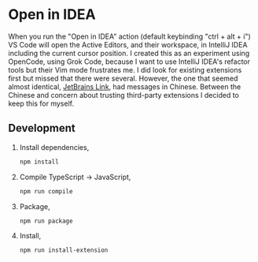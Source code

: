 # Open in IDEA

When you run the "Open in IDEA" action (default keybinding "ctrl + alt + i") VS Code will open the Active Editors, and their workspace, in IntelliJ IDEA including the current cursor position.
I created this as an experiment using OpenCode, using Grok Code, because I want to use IntelliJ IDEA's refactor tools but their Vim mode frustrates me.
I did look for existing extensions first but missed that there were several.
However, the one that seemed almost identical, [JetBrains Link](https://marketplace.visualstudio.com/items?itemName=fr000g.jetbrains-link), had messages in Chinese.
Between the Chinese and concern about trusting third-party extensions I decided to keep this for myself.

## Development

1. Install dependencies,

    ```sh
    npm install
    ```

2. Compile TypeScript → JavaScript,

    ```sh
    npm run compile
    ```

3. Package,

    ```sh
    npm run package
    ```


4. Install,

    ```sh
    npm run install-extension
    ```
